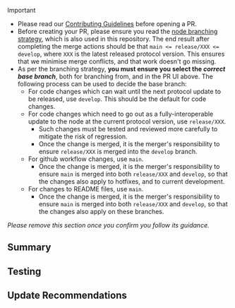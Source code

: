 > [!IMPORTANT]
>
> * Please read our [Contributing Guidelines](/CONTRIBUTING.md) before opening a PR.
> * Before creating your PR, please ensure you read the [node branching strategy](https://github.com/radixdlt/babylon-node/blob/main/docs/branching-strategy.md), which is also used in this repository. The end result after completing the merge actions should be that `main <= release/XXX <= develop`, where `XXX` is the latest released protocol version. This ensures that we minimise merge conflicts, and that work doesn't go missing.
> * As per the branching strategy, **you must ensure you select the _correct base branch_**, both for branching from, and in the PR UI above. The following process can be used to decide the base branch:
>   * For code changes which can wait until the next protocol update to be released, use `develop`. This should be the default for code changes.
>   * For code changes which need to go out as a fully-interoperable update to the node at the current protocol version, use `release/XXX`.
>     * Such changes must be tested and reviewed more carefully to mitigate the risk of regression.
>     * Once the change is merged, it is the merger's responsibility to ensure `release/XXX` is merged into the `develop` branch.
>   * For github workflow changes, use `main`.
>     * Once the change is merged, it is the merger's responsibility to ensure `main` is merged into both `release/XXX` and `develop`, so that the changes also apply to hotfixes, and to current development.
>   * For changes to README files, use `main`.
>     * Once the change is merged, it is the merger's responsibility to ensure `main` is merged into both `release/XXX` and `develop`, so that the changes also apply on these branches.
> 
> _Please remove this section once you confirm you follow its guidance._

## Summary
<!--
> [!TIP]
> 
> Start with the context of your PR. Why are you making this change? What does it address? Link back to an issue if relevant.
> 
> Then summarise the changes that were made. Bullet points are fine. Feel free to add additional subheadings (using ###) with more information if required.
-->

## Testing
<!--
> [!TIP]
> 
> Explain what testing / verification is done, including manual testing or automated testing.
-->

## Update Recommendations
<!--
> [!NOTE]
> 
> This section is to provide recommendations to consumers of this repo about how they should handle breaking changes, or integrate new features.
> 
> If your PR contains no breaking changes or new features or hasn't been tagged, this whole section can be deleted. Add sub-headings if required for:
> * ### Guidance for dApp Developers
>   * Migration recommendations for a dApp developer to update their dApp/integrations due to to the change/s in this PR. This should include renames and interface changes.
>   * Upon merge, please copy these instructions to an appropriate draft page under https://docs.radixdlt.com/main/scrypto/release_notes
> * ### Guidance for Internal Integrators
>   * Instructions to any internal integrations (e.g. Node, Toolkit, Gateway, Ledger App) for how the changes may affect them and recommendations for how they should update to support this change.
>
-->
